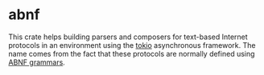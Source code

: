 # abnf

This crate helps building parsers and composers for text-based Internet
protocols in an environment using the [tokio] asynchronous framework. The
name comes from the fact that these protocols are normally defined using
[ABNF grammars].

[tokio]: https://tokio.rs/
[ABNF grammars]: https://tools.ietf.org/html/rfc5234


